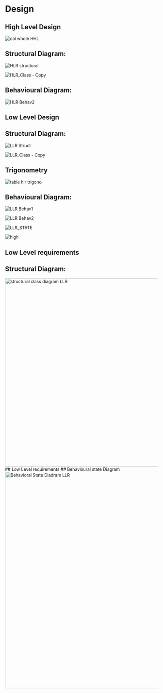 # Design

## High Level Design 
![cal whole HHL](https://user-images.githubusercontent.com/78873487/107906789-05437e00-6f78-11eb-8c8f-79d489e64a90.PNG)


## Structural Diagram:
![HLR structural](https://user-images.githubusercontent.com/78867425/107867980-0c9a5700-6ea6-11eb-94b3-bcbc4a1bdf05.PNG)


![HLR_Class - Copy](https://user-images.githubusercontent.com/78890690/107895712-5775a680-6f5a-11eb-8812-db37c3328d73.jpg)


## Behavioural Diagram:


![HLR Behav2](https://user-images.githubusercontent.com/78867425/107868141-aca4b000-6ea7-11eb-8e24-3214234c6e80.PNG)




## Low Level Design 

## Structural Diagram:
![LLR Struct](https://user-images.githubusercontent.com/78867425/107868176-086f3900-6ea8-11eb-8237-29b1fb927112.PNG)

![LLR_Class - Copy](https://user-images.githubusercontent.com/78890690/107896140-74f74000-6f5b-11eb-892d-07454fb656e1.png)

## Trigonometry 
![table hlr trigono](https://user-images.githubusercontent.com/78873487/107906315-ccef7000-6f76-11eb-872a-7dfab1299ccf.PNG)


## Behavioural Diagram:
![LLR Behav1](https://user-images.githubusercontent.com/78867425/107868215-58e69680-6ea8-11eb-8ef7-d8afc0038f48.PNG)

![LLR Behav2](https://user-images.githubusercontent.com/78867425/107868216-5a17c380-6ea8-11eb-8b41-953b76850a8a.PNG)

![LLR_STATE](https://user-images.githubusercontent.com/78890690/107895943-02866000-6f5b-11eb-8974-0849e316474f.png)


![high](https://user-images.githubusercontent.com/78869826/107886575-9ab62200-6f26-11eb-873c-c3df7a7954c9.JPG)

## Low Level requirements

## Structural Diagram:

<img width="620" alt="structural class diagram LLR" src="https://user-images.githubusercontent.com/78869826/107886645-1f08a500-6f27-11eb-9d2d-0934907b3707.PNG">
## Low Level requirements
## Behavioural state Diagram

<img width="712" alt="Behavioral State Diadram LLR" src="https://user-images.githubusercontent.com/78869826/107886729-e2897900-6f27-11eb-912b-66dcd4049f21.PNG">





